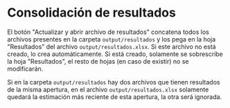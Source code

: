 # Consolidación de resultados

El botón "Actualizar y abrir archivo de resultados" concatena todos los archivos presentes en la carpeta `output/resultados` y los pega en la hoja "Resultados" del archivo `output/resultados.xlsx`. Si este archivo no está creado, lo crea automáticamente. Si está creado, solamente se sobrescribe la hoja "Resultados", el resto de hojas (en caso de existir) no se modificarán.

Si en la carpeta `output/resultados` hay dos archivos que tienen resultados de la misma apertura, en el archivo `output/resultados.xlsx` solamente quedará la estimación más reciente de esta apertura, la otra será ignorada.
